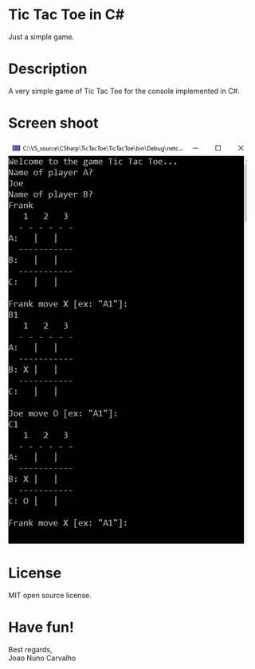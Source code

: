 # Tic Tac Toe in C#
Just a simple game.

# Description
A very simple game of Tic Tac Toe for the console implemented in C#.

# Screen shoot
![Game image](./game_image.png)

# License
MIT open source license.

# Have fun!
Best regards, <br>
Joao Nuno Carvalho <br>